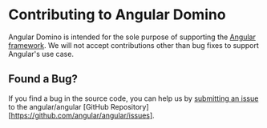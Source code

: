 # Contributing to Angular Domino

Angular Domino is intended for the sole purpose of supporting the [Angular framework](https://github.com/angular/angular). We will not accept contributions other than bug fixes to support Angular's use case.

## <a name="issue"></a> Found a Bug?

If you find a bug in the source code, you can help us by [submitting an issue](https://github.com/angular/angular/blob/main/CONTRIBUTING.md#submit-issue) to the angular/angular [GitHub Repository][https://github.com/angular/angular/issues].
